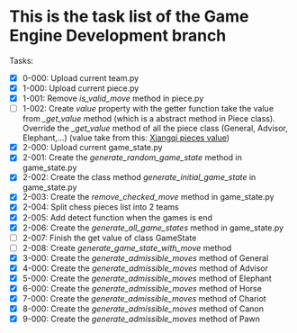 # This is the task list of the Game Engine Development branch

Tasks:

- [x] 0-000: Upload current team.py
- [x] 1-000: Upload current piece.py
- [x] 1-001: Remove *is_valid_move* method in piece.py
- [ ] 1-002: Create *value* property with the getter function take the value from *_get_value* method (which is a abstract method in Piece class). Override the *_get_value* method of all the piece class (General, Advisor, Elephant,...) (value take from this: [Xiangqi pieces value](https://www.xiangqi.com/articles/the-value-of-the-pieces-in-xiangqi-chinese-chess))
- [x] 2-000: Upload current game_state.py
- [x] 2-001: Create the *generate_random_game_state* method in game_state.py
- [x] 2-002: Create the class method *generate_initial_game_state* in game_state.py
- [x] 2-003: Create the *remove_checked_move* method in game_state.py
- [x] 2-004: Split chess pieces list into 2 teams
- [x] 2-005: Add detect function when the games is end
- [x] 2-006: Create the *generate_all_game_states* method in game_state.py
- [ ] 2-007: Finish the get value of class GameState
- [ ] 2-008: Create *generate_game_state_with_move* method
- [x] 3-000: Create the *generate_admissible_moves* method of General
- [x] 4-000: Create the *generate_admissible_moves* method of Advisor
- [x] 5-000: Create the *generate_admissible_moves* method of Elephant
- [x] 6-000: Create the *generate_admissible_moves* method of Horse
- [x] 7-000: Create the *generate_admissible_moves* method of Chariot
- [x] 8-000: Create the *generate_admissible_moves* method of Canon
- [x] 9-000: Create the *generate_admissible_moves* method of Pawn
